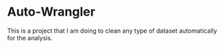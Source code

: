 # Auto-Wrangler
This is a project that I am doing to clean any type of dataset automatically for the analysis.
